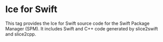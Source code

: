 # Ice for Swift

This tag provides the Ice for Swift source code for the Swift Package Manager (SPM).
It includes Swift and C++ code generated by slice2swift and slice2cpp.
